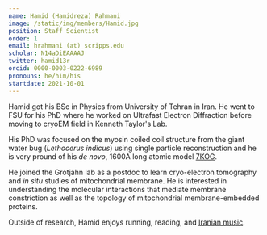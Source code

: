 ```yaml
---
name: Hamid (Hamidreza) Rahmani
image: /static/img/members/Hamid.jpg
position: Staff Scientist
order: 1
email: hrahmani (at) scripps.edu 
scholar: N14aDiEAAAAJ
twitter: hamid13r
orcid: 0000-0003-0222-6989
pronouns: he/him/his
startdate: 2021-10-01
---
```

Hamid got his BSc in Physics from University of Tehran in Iran. He went to FSU for his PhD where he worked on Ultrafast Electron Diffraction before moving to cryoEM field in Kenneth Taylor's Lab.
  
His PhD was focused on the myosin coiled coil structure from the giant water bug (_Lethocerus indicus_) using single particle reconstruction and he is very pround of his _de novo_, 1600A long atomic model [7KOG](https://www.rcsb.org/structure/7KOG).
  
He joined the Grotjahn lab as a postdoc to learn cryo-electron tomography and _in situ_ studies of mitochondrial membrane. He is interested in understanding the molecular interactions that mediate membrane constriction as well as the topology of mitochondrial membrane-embedded proteins.
  
Outside of research, Hamid enjoys running, reading, and [Iranian music](https://www.youtube.com/watch?v=VDvCxNChmjo&ab_channel=Sanatal%C4%B1k).
